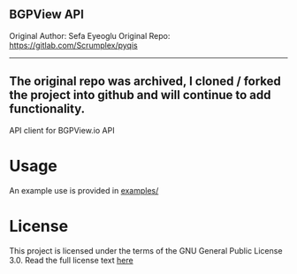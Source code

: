 BGPView API
-----------
Original Author: Sefa Eyeoglu
Original Repo: https://gitlab.com/Scrumplex/pyqis

--------
The original repo was archived, I cloned / forked the project into github 
and will continue to add functionality.
--------

API client for BGPView.io API

# Usage
An example use is provided in [examples/](examples)

# License
This project is licensed under the terms of the GNU General Public License 3.0. Read the full license text [here](LICENSE)

